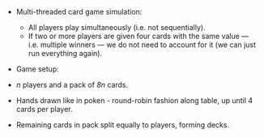 - Multi-threaded card game simulation:
  - All players play simultaneously (i.e. not sequentially).
  - If two or more players are given four cards with the same value — i.e. multiple winners — we do not need to account for it (we can just run everything again).

- Game setup:
- *n* players and a pack of *8n* cards.
- Hands drawn like in poken - round-robin fashion along table, up until 4 cards per player.
- Remaining cards in pack split equally to players, forming decks.
